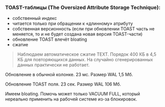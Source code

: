 ### TOAST-таблицы (The Oversized Attribute Storage Technique):
* собственный индекс
* читается только при обращении к «длинному» атрибуту
* собственная версионность (если при обновлении TOAST часть не меняется, то и не будет создана новая версия TOAST-части)
* обновление TOAST влечёт bloating
* сжатие

> Наблюдаем автоматическое сжатие TEXT. Порядок 400 КБ в 4,5 КБ для повторяющихся данных. На случайно сгенерированных данных практически не работает.

Обновление в обычной колонке. 23 мс. Размер WAL 1,5 Мб.

Обновление TOAST поля. 23 сек. Размер WAL 106 Мб.

Имеем bloating. Помочь может только VACUUM FULL, который нереально применить на рабочей системе из-за блокировок.

